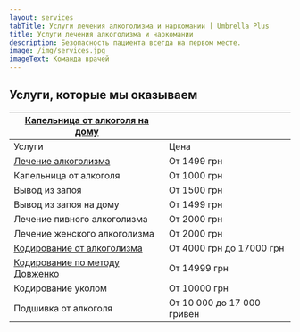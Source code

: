 ```yaml
---
layout: services
tabTitle: Услуги лечения алкоголизма и наркомании | Umbrella Plus
title: Услуги лечения алкоголизма и наркомании
description: Безопасность пациента всегда на первом месте.
image: /img/services.jpg
imageText: Команда врачей
---
```


## Услуги, которые мы оказываем

| [Капельница от алкоголя на дому](kapelnica-ot-alkogola-na-domy) |                            |
| --------------------------------------------------------------- | -------------------------- |
| Услуги                                                          | Цена                       |
| [Лечение алкоголизма](lechenie_alkogokizma)                     | От 1499 грн                |
| Капельница от алкоголя                                          | От 1000 грн                |
| Вывод из запоя                                                  | От 1500 грн                |
| Вывод из запоя на дому                                          | От 1499 грн                |
| Лечение пивного алкоголизма                                     | От 2000 грн                |
| Лечение женского алкоголизма                                    | От 2000 грн                |
| [Кодирование от алкоголизма](kodirovka_ot_alkogolizma)          | От 4000 грн до 17000 грн   |
| [Кодирование по методу Довженко](kodirovka-po-dovjenko)         | От 14999 грн               |
| Кодирование уколом                                              | От 10000 грн               |
| Подшивка от алкоголя                                            | От 10 000 до 17 000 гривен |
